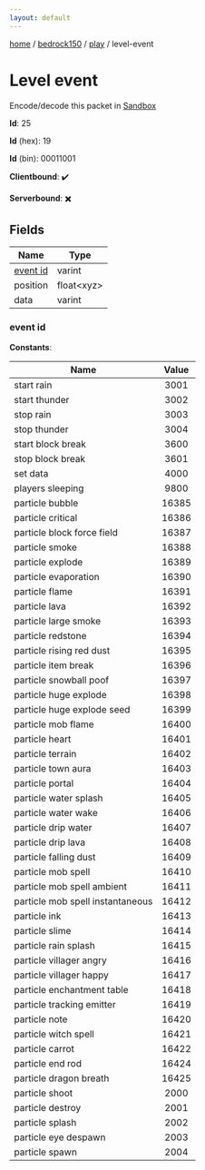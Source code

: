 ```yaml
---
layout: default
---
```


[home](/)  /  [bedrock150](/protocol/bedrock150)  /  [play](/protocol/bedrock150/play)  /  level-event

# Level event

Encode/decode this packet in [Sandbox](../../../sandbox/bedrock150#play.level_event)

**Id**: 25

**Id** (hex): 19

**Id** (bin): 00011001

**Clientbound**: ✔️

**Serverbound**: ✖️

## Fields

Name | Type
---|---
[event id](#event-id) | varint
position | float&lt;xyz&gt;
data | varint

### event id

**Constants**:

Name | Value
---|:---:
start rain | 3001
start thunder | 3002
stop rain | 3003
stop thunder | 3004
start block break | 3600
stop block break | 3601
set data | 4000
players sleeping | 9800
particle bubble | 16385
particle critical | 16386
particle block force field | 16387
particle smoke | 16388
particle explode | 16389
particle evaporation | 16390
particle flame | 16391
particle lava | 16392
particle large smoke | 16393
particle redstone | 16394
particle rising red dust | 16395
particle item break | 16396
particle snowball poof | 16397
particle huge explode | 16398
particle huge explode seed | 16399
particle mob flame | 16400
particle heart | 16401
particle terrain | 16402
particle town aura | 16403
particle portal | 16404
particle water splash | 16405
particle water wake | 16406
particle drip water | 16407
particle drip lava | 16408
particle falling dust | 16409
particle mob spell | 16410
particle mob spell ambient | 16411
particle mob spell instantaneous | 16412
particle ink | 16413
particle slime | 16414
particle rain splash | 16415
particle villager angry | 16416
particle villager happy | 16417
particle enchantment table | 16418
particle tracking emitter | 16419
particle note | 16420
particle witch spell | 16421
particle carrot | 16422
particle end rod | 16424
particle dragon breath | 16425
particle shoot | 2000
particle destroy | 2001
particle splash | 2002
particle eye despawn | 2003
particle spawn | 2004

